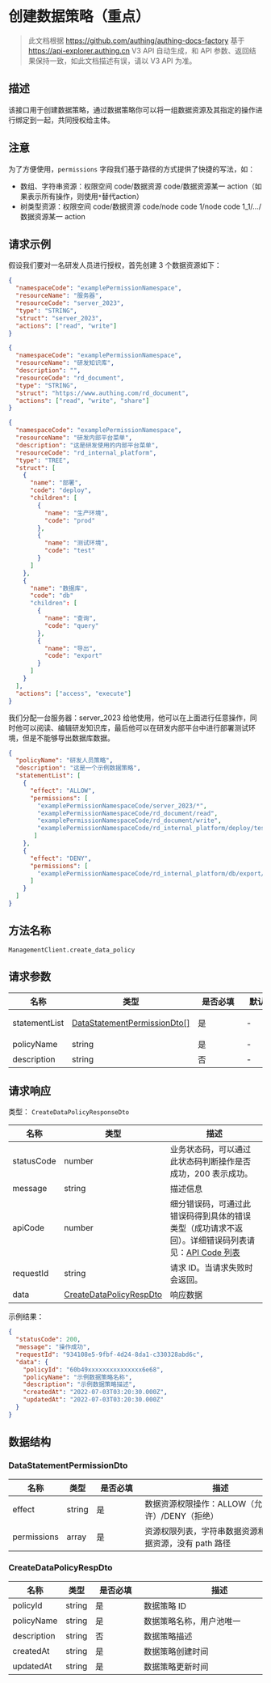 # 创建数据策略（重点）

<!--
  警告⚠️：
  不要直接修改该文档，
  https://github.com/Authing/authing-docs-factory
  使用该项目进行生成
-->

<LastUpdated />

> 此文档根据 https://github.com/authing/authing-docs-factory 基于 https://api-explorer.authing.cn V3 API 自动生成，和 API 参数、返回结果保持一致，如此文档描述有误，请以 V3 API 为准。


  ## 描述
  该接口用于创建数据策略，通过数据策略你可以将一组数据资源及其指定的操作进行绑定到一起，共同授权给主体。
  ## 注意
为了方便使用，`permissions` 字段我们基于路径的方式提供了快捷的写法，如：
- 数组、字符串资源：权限空间 code/数据资源 code/数据资源某一 action（如果表示所有操作，则使用`*`替代action）
- 树类型资源：权限空间 code/数据资源 code/node code 1/node code 1_1/.../数据资源某一 action

## 请求示例
假设我们要对一名研发人员进行授权，首先创建 3 个数据资源如下：
```json
{
  "namespaceCode": "examplePermissionNamespace",
  "resourceName": "服务器",
  "resourceCode": "server_2023",
  "type": "STRING",
  "struct": "server_2023",
  "actions": ["read", "write"]
}
```
```json
{
  "namespaceCode": "examplePermissionNamespace",
  "resourceName": "研发知识库",
  "description": "",
  "resourceCode": "rd_document",
  "type": "STRING",
  "struct": "https://www.authing.com/rd_document",
  "actions": ["read", "write", "share"]
}
```
```json
{
  "namespaceCode": "examplePermissionNamespace",
  "resourceName": "研发内部平台菜单",
  "description": "这是研发使用的内部平台菜单",
  "resourceCode": "rd_internal_platform",
  "type": "TREE",
  "struct": [
    {
      "name": "部署",
      "code": "deploy",
      "children": [
        {
          "name": "生产环境",
          "code": "prod"
        },
        {
          "name": "测试环境",
          "code": "test"
        }
      ]
    },
    {
      "name": "数据库",
      "code": "db"
      "children": [
        {
          "name": "查询",
          "code": "query"
        },
        {
          "name": "导出",
          "code": "export"
        }
      ]
    }
  ],
  "actions": ["access", "execute"]
}
```
我们分配一台服务器：server_2023 给他使用，他可以在上面进行任意操作，同时他可以阅读、编辑研发知识库，最后他可以在研发内部平台中进行部署测试环境，但是不能够导出数据库数据。
```json
{
  "policyName": "研发人员策略",
  "description": "这是一个示例数据策略",
  "statementList": [
    {
      "effect": "ALLOW",
      "permissions": [ 
        "examplePermissionNamespaceCode/server_2023/*",
        "examplePermissionNamespaceCode/rd_document/read",
        "examplePermissionNamespaceCode/rd_document/write",
        "examplePermissionNamespaceCode/rd_internal_platform/deploy/test/execute"
       ]
    },
    {
      "effect": "DENY",
      "permissions": [ 
        "examplePermissionNamespaceCode/rd_internal_platform/db/export/execute"
      ]
    }
  ]
}
```


## 方法名称

`ManagementClient.create_data_policy`

## 请求参数

| 名称 | 类型 | <div style="width:80px">是否必填</div> | <div style="width:60px">默认值</div> | <div style="width:300px">描述</div> | <div style="width:200px">示例值</div> |
| ---- | ---- | ---- | ---- | ---- | ---- |
| statementList | <a href="#DataStatementPermissionDto">DataStatementPermissionDto[]</a> | 是 | - | 数据权限列表，策略下数据资源权限列表 数组长度限制：5。 |  |
| policyName | string | 是 | - | 数据策略名称，用户池唯一  | `示例数据策略名称` |
| description | string | 否 | - | 数据策略描述  | `示例数据策略描述` |




## 请求响应

类型： `CreateDataPolicyResponseDto`

| 名称 | 类型 | 描述 |
| ---- | ---- | ---- |
| statusCode | number | 业务状态码，可以通过此状态码判断操作是否成功，200 表示成功。 |
| message | string | 描述信息 |
| apiCode | number | 细分错误码，可通过此错误码得到具体的错误类型（成功请求不返回）。详细错误码列表请见：[API Code 列表](https://api-explorer.authing.cn/?tag=group/%E5%BC%80%E5%8F%91%E5%87%86%E5%A4%87#tag/%E5%BC%80%E5%8F%91%E5%87%86%E5%A4%87/%E9%94%99%E8%AF%AF%E5%A4%84%E7%90%86/apiCode) |
| requestId | string | 请求 ID。当请求失败时会返回。 |
| data | <a href="#CreateDataPolicyRespDto">CreateDataPolicyRespDto</a> | 响应数据 |



示例结果：

```json
{
  "statusCode": 200,
  "message": "操作成功",
  "requestId": "934108e5-9fbf-4d24-8da1-c330328abd6c",
  "data": {
    "policyId": "60b49xxxxxxxxxxxxxxx6e68",
    "policyName": "示例数据策略名称",
    "description": "示例数据策略描述",
    "createdAt": "2022-07-03T03:20:30.000Z",
    "updatedAt": "2022-07-03T03:20:30.000Z"
  }
}
```

## 数据结构


### <a id="DataStatementPermissionDto"></a> DataStatementPermissionDto

| 名称 | 类型 | <div style="width:80px">是否必填</div> | <div style="width:300px">描述</div> | <div style="width:200px">示例值</div> |
| ---- |  ---- | ---- | ---- | ---- |
| effect | string | 是 | 数据资源权限操作：ALLOW（允许）/DENY（拒绝）   | DENY |
| permissions | array | 是 | 资源权限列表，字符串数据资源和数组数据资源，没有 path 路径   |  `["namespaceCode/stringResourceCode/action","namespaceCode/arrayResourceCode/action","namespaceCode/treeResourceCode/path/action"]` |


### <a id="CreateDataPolicyRespDto"></a> CreateDataPolicyRespDto

| 名称 | 类型 | <div style="width:80px">是否必填</div> | <div style="width:300px">描述</div> | <div style="width:200px">示例值</div> |
| ---- |  ---- | ---- | ---- | ---- |
| policyId | string | 是 | 数据策略 ID   |  `60b49xxxxxxxxxxxxxxx6e68` |
| policyName | string | 是 | 数据策略名称，用户池唯一   |  `示例数据策略名称` |
| description | string | 否 | 数据策略描述   |  `示例数据策略描述` |
| createdAt | string | 是 | 数据策略创建时间   |  `2022-07-03T03:20:30.000Z` |
| updatedAt | string | 是 | 数据策略更新时间   |  `2022-07-03T03:20:30.000Z` |


